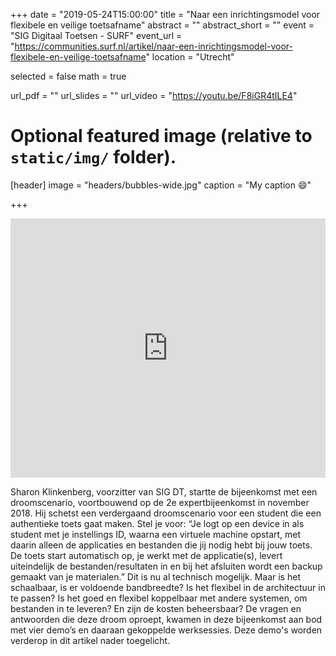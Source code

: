 +++
date = "2019-05-24T15:00:00"
title = "Naar een inrichtingsmodel voor flexibele en veilige toetsafname"
abstract = ""
abstract_short = ""
event = "SIG Digitaal Toetsen - SURF"
event_url = "https://communities.surf.nl/artikel/naar-een-inrichtingsmodel-voor-flexibele-en-veilige-toetsafname"
location = "Utrecht"

selected = false
math = true

url_pdf = ""
url_slides = ""
url_video = "https://youtu.be/F8iGR4tILE4"

# Optional featured image (relative to `static/img/` folder).
[header]
image = "headers/bubbles-wide.jpg"
caption = "My caption :smile:"

+++

<iframe width="100%" height="415"  src="https://www.youtube.com/embed/F8iGR4tILE4" frameborder="0" allow="accelerometer; autoplay; encrypted-media; gyroscope; picture-in-picture" allowfullscreen></iframe>

Sharon Klinkenberg, voorzitter van SIG DT, startte de bijeenkomst met een droomscenario, voortbouwend op de 2e expertbijeenkomst in november 2018. Hij schetst een verdergaand droomscenario voor een student die een authentieke toets gaat maken. Stel je voor: “Je logt op een device in als student met je instellings ID, waarna een virtuele machine opstart, met daarin alleen de applicaties en bestanden die jij nodig hebt bij jouw toets. De toets start automatisch op, je werkt met de applicatie(s), levert uiteindelijk de bestanden/resultaten in en bij het afsluiten wordt een backup gemaakt van je materialen.” Dit is nu al technisch mogelijk. Maar is het schaalbaar, is er voldoende bandbreedte? Is het flexibel in de architectuur in te passen? Is het goed en flexibel koppelbaar met andere systemen, om bestanden in te leveren? En zijn de kosten beheersbaar? De vragen en antwoorden die deze droom oproept, kwamen in deze bijeenkomst aan bod met vier demo’s en daaraan gekoppelde werksessies. Deze demo's worden verderop in dit artikel nader toegelicht.